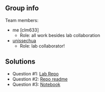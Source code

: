 ## Group info
Team members: 
- me [clm633]
  - Role: all work besides lab collaboration
- [unissechua](https://github.com/unissechua)
  - Role: lab collaborator!

## Solutions

- Question \#1: [Lab Repo](https://github.com/cmoscardi/gittest_clm633)
- Question \#2: [Repo readme](../README.md)
- Question \#3: [Notebook](HW1_3_solutions.ipynb)
